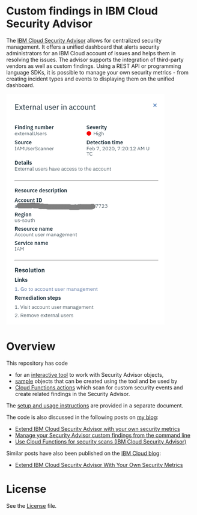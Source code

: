 # Custom findings in IBM Cloud Security Advisor

The [IBM Cloud Security Advisor](https://cloud.ibm.com/security-advisor) allows for centralized security management. It offers a unified dashboard that alerts security administrators for an IBM Cloud account of issues and helps them in resolving the issues. The advisor supports the integration of third-party vendors as well as custom findings. Using a REST API or programming language SDKs, it is possible to manage your own security metrics - from creating incident types and events to displaying them on the unified dashboard. 

![A single custom finding](screenshots/SecurityAdvisor_CustomFindings2.png)
# Overview

This repository has code
* for an [interactive tool](/interactive-tool) to work with Security Advisor objects,
* [sample](/sample) objects that can be created using the tool and be used by
* [Cloud Functions actions](/functions) which scan for custom security events and create related findings in the Security Advisor.

The [setup and usage instructions](/INSTRUCTIONS.md) are provided in a separate document.

The code is also discussed in the following posts on [my blog](https://blog.4loeser.net):
* [Extend IBM Cloud Security Advisor with your own security metrics](https://blog.4loeser.net/2020/03/extend-ibm-cloud-security-advisor-with.html)
* [Manage your Security Advisor custom findings from the command line](https://blog.4loeser.net/2020/03/manage-your-security-advisor-custom.html)
* [Use Cloud Functions for security scans (IBM Cloud Security Advisor)](https://blog.4loeser.net/2020/03/use-cloud-functions-for-security-scans.html)

Similar posts have also been published on the [IBM Cloud blog](https://www.ibm.com/cloud/blog/):
* [Extend IBM Cloud Security Advisor With Your Own Security Metrics](https://www.ibm.com/cloud/blog/extend-ibm-cloud-security-advisor-with-your-own-security-metrics)

# License

See the [License](/LICENSE) file.
